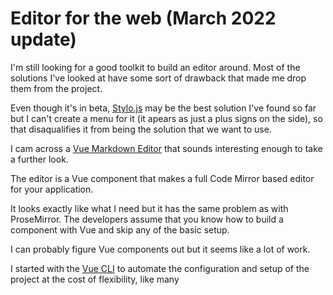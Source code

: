 # Editor for the web (March 2022 update)

I'm still looking for a good toolkit to build an editor around. Most of the solutions I've looked at have some sort of drawback that made me drop them from the project.

Even though it's in beta, [Stylo.js](https://stylojs.com/) may be the best solution I've found so far but I can't create a menu for it (it apears as just a plus signs on the side), so that disaqualifies it from being the solution that we want to use.

I cam across a [Vue Markdown Editor](https://github.com/code-farmer-i/vue-markdown-editor) that sounds interesting enough to take a further look.

The editor is a Vue component that makes a full Code Mirror based editor for your application.

It looks exactly like what I need but it has the same problem as with ProseMirror. The developers assume that you know how to build a component with Vue and skip any of the basic setup.

I can probably figure Vue components out but it seems like a lot of work.

I started with the [Vue CLI](https://cli.vuejs.org/) to automate the configuration and setup of the project at the cost of flexibility, like many 
